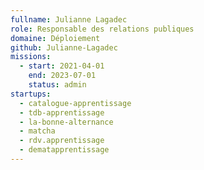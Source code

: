 ```yaml
---
fullname: Julianne Lagadec
role: Responsable des relations publiques
domaine: Déploiement
github: Julianne-Lagadec
missions:
  - start: 2021-04-01
    end: 2023-07-01
    status: admin
startups:
  - catalogue-apprentissage
  - tdb-apprentissage
  - la-bonne-alternance
  - matcha
  - rdv.apprentissage
  - dematapprentissage
---
```

